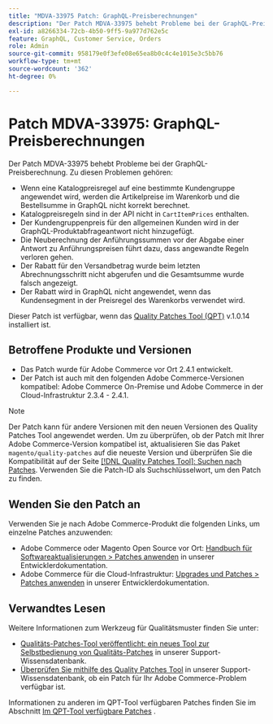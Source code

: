 ```yaml
---
title: "MDVA-33975 Patch: GraphQL-Preisberechnungen"
description: "Der Patch MDVA-33975 behebt Probleme bei der GraphQL-Preisberechnung. Dazu gehören:"
exl-id: a8266334-72cb-4b50-9ff5-9a977d762e5c
feature: GraphQL, Customer Service, Orders
role: Admin
source-git-commit: 958179e0f3efe08e65ea8b0c4c4e1015e3c5bb76
workflow-type: tm+mt
source-wordcount: '362'
ht-degree: 0%

---
```


# Patch MDVA-33975: GraphQL-Preisberechnungen

Der Patch MDVA-33975 behebt Probleme bei der GraphQL-Preisberechnung. Zu diesen Problemen gehören:

* Wenn eine Katalogpreisregel auf eine bestimmte Kundengruppe angewendet wird, werden die Artikelpreise im Warenkorb und die Bestellsumme in GraphQL nicht korrekt berechnet.
* Katalogpreisregeln sind in der API nicht in `CartItemPrices` enthalten.
* Der Kundengruppenpreis für den allgemeinen Kunden wird in der GraphQL-Produktabfrageantwort nicht hinzugefügt.
* Die Neuberechnung der Anführungssummen vor der Abgabe einer Antwort zu Anführungspreisen führt dazu, dass angewandte Regeln verloren gehen.
* Der Rabatt für den Versandbetrag wurde beim letzten Abrechnungsschritt nicht abgerufen und die Gesamtsumme wurde falsch angezeigt.
* Der Rabatt wird in GraphQL nicht angewendet, wenn das Kundensegment in der Preisregel des Warenkorbs verwendet wird.

Dieser Patch ist verfügbar, wenn das [Quality Patches Tool (QPT)](/help/announcements/adobe-commerce-announcements/magento-quality-patches-released-new-tool-to-self-serve-quality-patches.md) v.1.0.14 installiert ist.

## Betroffene Produkte und Versionen

* Das Patch wurde für Adobe Commerce vor Ort 2.4.1 entwickelt.
* Der Patch ist auch mit den folgenden Adobe Commerce-Versionen kompatibel: Adobe Commerce On-Premise und Adobe Commerce in der Cloud-Infrastruktur 2.3.4 - 2.4.1.

>[!NOTE]
>
>Der Patch kann für andere Versionen mit den neuen Versionen des Quality Patches Tool angewendet werden. Um zu überprüfen, ob der Patch mit Ihrer Adobe Commerce-Version kompatibel ist, aktualisieren Sie das Paket `magento/quality-patches` auf die neueste Version und überprüfen Sie die Kompatibilität auf der Seite [[!DNL Quality Patches Tool]: Suchen nach Patches](https://devdocs.magento.com/quality-patches/tool.html#patch-grid). Verwenden Sie die Patch-ID als Suchschlüsselwort, um den Patch zu finden.

## Wenden Sie den Patch an

Verwenden Sie je nach Adobe Commerce-Produkt die folgenden Links, um einzelne Patches anzuwenden:

* Adobe Commerce oder Magento Open Source vor Ort: [Handbuch für Softwareaktualisierungen > Patches anwenden](https://devdocs.magento.com/guides/v2.4/comp-mgr/patching/mqp.html) in unserer Entwicklerdokumentation.
* Adobe Commerce für die Cloud-Infrastruktur: [Upgrades und Patches > Patches anwenden](https://devdocs.magento.com/cloud/project/project-patch.html) in unserer Entwicklerdokumentation.

## Verwandtes Lesen

Weitere Informationen zum Werkzeug für Qualitätsmuster finden Sie unter:

* [Qualitäts-Patches-Tool veröffentlicht: ein neues Tool zur Selbstbedienung von Qualitäts-Patches](/help/announcements/adobe-commerce-announcements/magento-quality-patches-released-new-tool-to-self-serve-quality-patches.md) in unserer Support-Wissensdatenbank.
* [Überprüfen Sie mithilfe des Quality Patches Tool](/help/support-tools/patches-available-in-qpt-tool/check-patch-for-magento-issue-with-magento-quality-patches.md) in unserer Support-Wissensdatenbank, ob ein Patch für Ihr Adobe Commerce-Problem verfügbar ist.

Informationen zu anderen im QPT-Tool verfügbaren Patches finden Sie im Abschnitt [Im QPT-Tool verfügbare Patches](https://support.magento.com/hc/en-us/sections/360010506631-Patches-available-in-QPT-tool-) .
